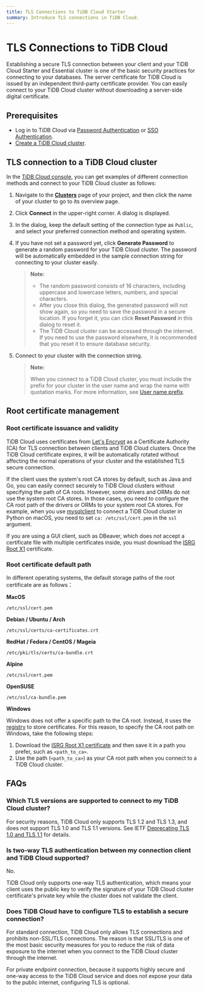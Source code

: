 ```yaml
---
title: TLS Connections to TiDB Cloud Starter
summary: Introduce TLS connections in TiDB Cloud.
---
```


# TLS Connections to TiDB Cloud

Establishing a secure TLS connection between your client and your TiDB Cloud Starter and Essential cluster is one of the basic security practices for connecting to your databases. The server certificate for TiDB Cloud is issued by an independent third-party certificate provider. You can easily connect to your TiDB Cloud cluster without downloading a server-side digital certificate.

## Prerequisites

- Log in to TiDB Cloud via [Password Authentication](/tidb-cloud/tidb-cloud-password-authentication.md) or [SSO Authentication](/tidb-cloud/tidb-cloud-sso-authentication.md).
- [Create a TiDB Cloud cluster](/tidb-cloud/tidb-cloud-quickstart.md).

## TLS connection to a TiDB Cloud cluster

In the [TiDB Cloud console](https://{{{.console-url}}}/signup?provider_source=alicloud), you can get examples of different connection methods and connect to your TiDB Cloud cluster as follows:

1. Navigate to the [**Clusters**](https://{{{.console-url}}}/project/clusters) page of your project, and then click the name of your cluster to go to its overview page.

2. Click **Connect** in the upper-right corner. A dialog is displayed.

3. In the dialog, keep the default setting of the connection type as `Public`, and select your preferred connection method and operating system.

4. If you have not set a password yet, click **Generate Password** to generate a random password for your TiDB Cloud cluster. The password will be automatically embedded in the sample connection string for connecting to your cluster easily.

    > **Note:**
    >
    > - The random password consists of 16 characters, including uppercase and lowercase letters, numbers, and special characters.
    > - After you close this dialog, the generated password will not show again, so you need to save the password in a secure location. If you forget it, you can click **Reset Password** in this dialog to reset it.
    > - The TiDB Cloud cluster can be accessed through the internet. If you need to use the password elsewhere, it is recommended that you reset it to ensure database security.

5. Connect to your cluster with the connection string.

    > **Note:**
    >
    > When you connect to a TiDB Cloud cluster, you must include the prefix for your cluster in the user name and wrap the name with quotation marks. For more information, see [User name prefix](/tidb-cloud/select-cluster-tier.md#user-name-prefix).

## Root certificate management

### Root certificate issuance and validity

TiDB Cloud uses certificates from [Let's Encrypt](https://letsencrypt.org/) as a Certificate Authority (CA) for TLS connection between clients and TiDB Cloud clusters. Once the TiDB Cloud certificate expires, it will be automatically rotated without affecting the normal operations of your cluster and the established TLS secure connection.

If the client uses the system's root CA stores by default, such as Java and Go, you can easily connect securely to TiDB Cloud clusters without specifying the path of CA roots. However, some drivers and ORMs do not use the system root CA stores. In those cases, you need to configure the CA root path of the drivers or ORMs to your system root CA stores. For example, when you use [mysqlclient](https://github.com/PyMySQL/mysqlclient) to connect a TiDB Cloud cluster in Python on macOS, you need to set `ca: /etc/ssl/cert.pem` in the `ssl` argument.

If you are using a GUI client, such as DBeaver, which does not accept a certificate file with multiple certificates inside, you must download the [ISRG Root X1](https://letsencrypt.org/certs/isrgrootx1.pem) certificate.

### Root certificate default path

In different operating systems, the default storage paths of the root certificate are as follows：

**MacOS**

```
/etc/ssl/cert.pem
```

**Debian / Ubuntu / Arch**

```
/etc/ssl/certs/ca-certificates.crt
```

**RedHat / Fedora / CentOS / Mageia**

```
/etc/pki/tls/certs/ca-bundle.crt
```

**Alpine**

```
/etc/ssl/cert.pem
```

**OpenSUSE**

```
/etc/ssl/ca-bundle.pem
```

**Windows**

Windows does not offer a specific path to the CA root. Instead, it uses the [registry](https://learn.microsoft.com/en-us/windows-hardware/drivers/install/local-machine-and-current-user-certificate-stores) to store certificates. For this reason, to specify the CA root path on Windows, take the following steps:

1. Download the [ISRG Root X1 certificate](https://letsencrypt.org/certs/isrgrootx1.pem) and then save it in a path you prefer, such as `<path_to_ca>`.
2. Use the path (`<path_to_ca>`) as your CA root path when you connect to a TiDB Cloud cluster.

## FAQs

### Which TLS versions are supported to connect to my TiDB Cloud cluster?

For security reasons, TiDB Cloud only supports TLS 1.2 and TLS 1.3, and does not support TLS 1.0 and TLS 1.1 versions. See IETF [Deprecating TLS 1.0 and TLS 1.1](https://datatracker.ietf.org/doc/rfc8996/) for details.

### Is two-way TLS authentication between my connection client and TiDB Cloud supported?

No.

TiDB Cloud only supports one-way TLS authentication, which means your client uses the public key to verify the signature of your TiDB Cloud cluster certificate's private key while the cluster does not validate the client.

### Does TiDB Cloud have to configure TLS to establish a secure connection?

For standard connection, TiDB Cloud only allows TLS connections and prohibits non-SSL/TLS connections. The reason is that SSL/TLS is one of the most basic security measures for you to reduce the risk of data exposure to the internet when you connect to the TiDB Cloud cluster through the internet.

For private endpoint connection, because it supports highly secure and one-way access to the TiDB Cloud service and does not expose your data to the public internet, configuring TLS is optional.
